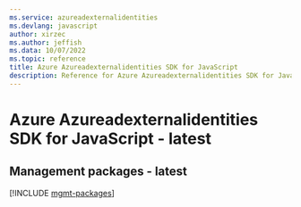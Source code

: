 ```yaml
---
ms.service: azureadexternalidentities
ms.devlang: javascript
author: xirzec
ms.author: jeffish
ms.data: 10/07/2022
ms.topic: reference
title: Azure Azureadexternalidentities SDK for JavaScript
description: Reference for Azure Azureadexternalidentities SDK for JavaScript
---
```

# Azure Azureadexternalidentities SDK for JavaScript - latest

## Management packages - latest
[!INCLUDE [mgmt-packages](azureadexternalidentities-mgmt-index.md)]